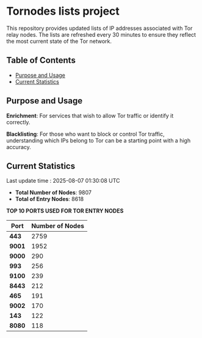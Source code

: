 # Tornodes lists project

This repository provides updated lists of IP addresses associated with Tor relay nodes. The lists are refreshed every 30 minutes to ensure they reflect the most current state of the Tor network.

## Table of Contents

- [Purpose and Usage](#purpose-and-usage)
- [Current Statistics](#current-statistics)


## Purpose and Usage

**Enrichment**: For services that wish to allow Tor traffic or identify it correctly.

**Blacklisting**: For those who want to block or control Tor traffic, understanding which IPs belong to Tor can be a starting point with a high accuracy.

## Current Statistics

Last update time : 2025-08-07 01:30:08 UTC

- **Total Number of Nodes**: 9807
- **Total of Entry Nodes**: 8618

**TOP 10 PORTS USED FOR TOR ENTRY NODES**

| **Port** | **Number of Nodes** |
|------|-----------------|
| **443**   | 2759  |
| **9001**   | 1952  |
| **9000**   | 290  |
| **993**   | 256  |
| **9100**   | 239  |
| **8443**   | 212  |
| **465**   | 191  |
| **9002**   | 170  |
| **143**   | 122  |
| **8080**   | 118  |

